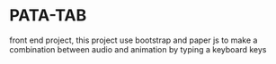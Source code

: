 # PATA-TAB
front end project, this project use bootstrap and paper js to make a combination between audio and animation by typing a keyboard keys
